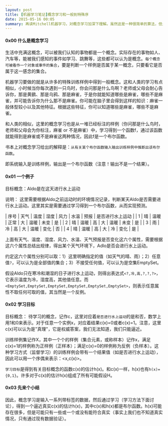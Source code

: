 ```yaml
---
layout: post
title: [机器学习笔记]概念学习和一般到特殊序
date: 2015-05-16 00:05
summary: 再读Mitchell机器学习，对概念学习加深下理解。虽然这是一种很简单的算法，但是对于入门来说，这一章节具有启发性。
---
```



#### 0x00 什么是概念学习
生活中充满这概念，可以被我们认知的事物都是一个概念。实际存在的事物如人、汽车等，能被我们感知的事件如学习、跳舞等，这些都可以认为是概念。`每个概念可被看作一个对象或事件的集合`，要是判断一个样例是否属于某一概念，只要看它是否属于这一感念的集合。

机器学习要做的就是从许多的特殊训练样例中得到一般概念。这和人类的学习有点相似，小时候当你每次遇到一只鸟时，你会问那是什么鸟啊？老师或父母会耐心告诉你，那是黄鹂、那是乌鸦、那是麻雀，于是你就能知道哪些是麻雀，哪些不是麻雀，并可能告诉你为什么那不是麻雀。你可能在脑子里会得到这样的知识：麻雀一般体型较小以及其他特征。根据这些特征，你可以知道哪些是麻雀，哪些不是麻雀。

和人类的相似，这里的概念学习也是从一堆已经标注的样例（你问那是什么鸟时，老师和父母会为你标注，麻雀 or 不是麻雀）中，学习得到一个函数f，通过该函数就能得到是麻雀或不是麻雀这两种情况，因此f是一个布尔函数。

书本上对概念学习给出的解释是：`从有关某个布尔函数输入输出训练样例中推断出该布尔函数`。

即系统输入是训练样例，输出是一个布尔函数（注意！输出不是一个结果）。

#### 0x01 一个例子
目标概念：Aldo是在这天进行水上运动

说明： 这里需要根据Aldo之前运动时的环境情况记录，判断某天Aldo是否需要进行水上运动。这里其实是需要通过学习得到一个布尔函数，从而实现预测。

| 序号 | 天气 | 温度 | 湿度 | 风力 | 水温 | 预报 | 是否进行水上运动 |
| 1    |  晴  | 温暖 | 正常 | 大   | 温暖 | 未变 | 是               |
| 2    |  晴  | 温暖 | 高   | 大   | 温暖 | 未变 | 是               |
| 3    |  雨  | 冷   | 高   | 大   | 温暖 | 变化 | 否               |
| 4    |  晴  | 温暖 | 高   | 大   | 冷   | 变化 | 是               |

上面有天气、温度、湿度、风力、水温、天气预报是否变化这六个属性，需要根据这六个属性总结出规律，得出某个天气环境下，Adlo是否会进行水上运动。

约定这六个属性分别可以取：1）这里明确指定的值（如天气的晴、雨）；2）任意值`?`，可以认为是全部值的集合；3）不接受任何值，可以认为是空集EmptySet。

假设Aldo只在寒冷和潮湿的日子进行水上运动，则得出表达式`<?,冷,高,?,?,?>`，它表示温度为冷，湿度高，其他值任意。而`<EmptySet,EmptySet,EmptySet,EmptySet,EmptySet,EmptySet>`，则表示任意属性不取任何可取的值，其当然是一个反例。

#### 0x02 学习目标
目标概念： 待学习的概念，记作c，这里对应着`是否进行水上运动`的是和否，数学上用1和0来表示。对于任意一个实例x，对应着结果c(x)=0或者c(x)=1。注意，这里c(x)可以认为是"真理"，它是权威答案，我们无法知道，我们只能逼近。

训练样例集记作X，其中一个个的样例（集合元素，或称样本）记作x，满足c(x)=1的样例称为正样例（正样本）；满足c(x)=0的样例称为反例（负样本）。这种学习方式（监督学习）的训练样例会带有一个结果值（如是否进行水上运动），因此可以用一个序偶来表示：<x,c(x)>。

`学习目标`是得到有关目标概念的函数c(x)的估计h(x)。和c(x)一样，h(x)也有`h(x)={0,1}`。许多对于c(x)的估计h(x)组成了所有可能假设H。

#### 0x03 先来个小结
因此，概念学习是输入一系列带标签的数据，然后通过学习（学习方法下面讨论），得到一个逼近真实c(x)的估计h(x)，其中c(x)和h(x)都是布尔函数。h(x)可能存在很多，但是可能只有一些或一个或没有能符合真实（事实上我们也不知道真实情况，只有通过现有数据验证）。






